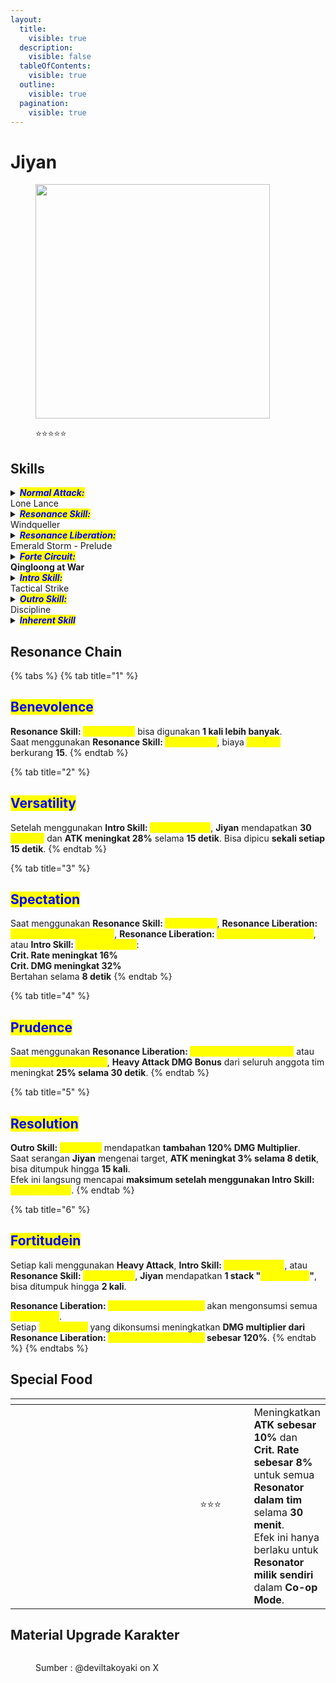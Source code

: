 ```yaml
---
layout:
  title:
    visible: true
  description:
    visible: false
  tableOfContents:
    visible: true
  outline:
    visible: true
  pagination:
    visible: true
---
```


# Jiyan

<figure><img src="https://wuthering.wiki/img/rolecard_1404.png" alt="" width="375"><figcaption><p><span data-gb-custom-inline data-tag="emoji" data-code="2b50">⭐</span><span data-gb-custom-inline data-tag="emoji" data-code="2b50">⭐</span><span data-gb-custom-inline data-tag="emoji" data-code="2b50">⭐</span><span data-gb-custom-inline data-tag="emoji" data-code="2b50">⭐</span><span data-gb-custom-inline data-tag="emoji" data-code="2b50">⭐</span></p></figcaption></figure>

## Skills

<details>

<summary><em><mark style="color:blue;"><strong>Normal Attack:</strong></mark></em><br>Lone Lance</summary>

<mark style="color:blue;">**Basic Attack**</mark>\
Melakukan hingga **5 serangan beruntun**, memberikan <img src="https://wuthering.wiki/img/element_4.png" alt="" data-size="line"> **Aero DMG**.

<mark style="color:blue;">**Heavy Attack: Windborne Strike**</mark>\
Tahan **Basic Attack** saat melakukan **Heavy Attack** untuk mengeluarkan <mark style="color:yellow;">**Windborne Strike**</mark> setelah **Heavy Attack** berakhir, memberikan <img src="https://wuthering.wiki/img/element_4.png" alt="" data-size="line"> **Aero DMG**.

<mark style="color:blue;">**Heavy Attack:**</mark> <mark style="color:blue;">**Abyssal Slash**</mark>\
Lepaskan **Basic Attack** saat melakukan **Heavy Attack** untuk mengeluarkan <mark style="color:yellow;">**Abyssal Slash**</mark> setelah **Heavy Attack** berakhir, memberikan <img src="https://wuthering.wiki/img/element_4.png" alt="" data-size="line"> **Aero DMG**.

<mark style="color:blue;">**Mid-air Attack**</mark>\
Mengonsumsi **Stamina** untuk melakukan **Plunging Attack** saat berada di udara, memberikan <img src="https://wuthering.wiki/img/element_4.png" alt="" data-size="line"> **Aero DMG**. Setelah **Plunging Attack**, gunakan **Basic Attack** untuk melakukan serangan lanjutan, memberikan <img src="https://wuthering.wiki/img/element_4.png" alt="" data-size="line"> **Aero DMG**.

<mark style="color:blue;">**Mid-Air Attack: Banner of Triumph**</mark>\
Setelah menggunakan **Heavy Attack:&#x20;**<mark style="color:yellow;">**Windborne Strike**</mark> atau **Resonance Skill:&#x20;**<mark style="color:yellow;">**Windqueller**</mark> di udara, **Jiyan** bisa melakukan **Mid-Air Attack**, memberikan <img src="https://wuthering.wiki/img/element_4.png" alt="" data-size="line"> **Aero DMG**.

<mark style="color:blue;">**Dodge Counter**</mark>\
Gunakan **Basic Attack** setelah berhasil **Dodge** untuk menyerang target, memberikan <img src="https://wuthering.wiki/img/element_4.png" alt="" data-size="line"> **Aero DMG**.

</details>

<details>

<summary><em><mark style="color:blue;"><strong>Resonance Skill:</strong></mark></em><br>Windqueller</summary>

Meluncur ke depan sejauh tertentu, memberikan <img src="https://wuthering.wiki/img/element_4.png" alt="" data-size="line"> **Aero DMG**.\
Bisa digunakan di udara.

</details>

<details>

<summary><em><mark style="color:blue;"><strong>Resonance Liberation:</strong></mark></em><br>Emerald Storm - Prelude</summary>

Setelah mengaktifkan **Emerald Storm -&#x20;**<mark style="color:yellow;">**Prelude**</mark>, **Jiyan** memasuki <mark style="color:yellow;">**Qingloong Mode**</mark>.

<mark style="color:blue;">**Qingloong Mode**</mark>\
Meningkatkan **resistensi terhadap interupsi**.\
**Basic Attack**, **Heavy Attack**, dan **Dodge Counter** digantikan dengan **Heavy Attack:&#x20;**<mark style="color:yellow;">**Lance of Qingloong**</mark>.

<mark style="color:blue;">**Heavy Attack: Lance of Qingloong**</mark>\
Melakukan hingga **3 serangan beruntun**, memberikan <img src="https://wuthering.wiki/img/element_4.png" alt="" data-size="line"> **Aero DMG**.\
Serangan ini dianggap sebagai **Heavy Attack DMG**.

</details>

<details>

<summary><em><mark style="color:blue;"><strong>Forte Circuit:</strong></mark></em><br><strong>Qingloong at War</strong></summary>

Saat menggunakan **Resonance Skill:&#x20;**<mark style="color:yellow;">**Windqueller**</mark>, jika **Jiyan** memiliki **30 atau lebih&#x20;**<mark style="color:yellow;">**Resolve**</mark>, ia akan mengonsumsi **30&#x20;**<mark style="color:yellow;">**Resolve**</mark> untuk meningkatkan **DMG** dari skill ini sebesar **20%**.\
Saat berada dalam <mark style="color:yellow;">**Qingloong Mode**</mark>, **DMG** dari <mark style="color:yellow;">**Windqueller**</mark> meningkat **20%** dan tidak lagi mengonsumsi <mark style="color:yellow;">**Resolve**</mark>.

<mark style="color:blue;">**Resonance Liberation: Emerald Storm - Finale**</mark>\
Saat menggunakan <mark style="color:yellow;">**Emerald Storm - Prelude**</mark>, jika **Jiyan** memiliki **30 atau lebih&#x20;**<mark style="color:yellow;">**Resolve**</mark>, ia akan mengonsumsi **30&#x20;**<mark style="color:yellow;">**Resolve**</mark> untuk mengaktifkan <mark style="color:yellow;">**Emerald Storm - Finale**</mark>, memberikan <img src="https://wuthering.wiki/img/element_4.png" alt="" data-size="line"> **Aero DMG**.\
Serangan ini dianggap sebagai **Heavy Attack DMG** dan bisa digunakan di udara pada ketinggian rendah.

<mark style="color:blue;">**Resolve**</mark>\
**Jiyan** dapat menyimpan hingga **60&#x20;**<mark style="color:yellow;">**Resolve**</mark>.\
<mark style="color:yellow;">**Resolve**</mark> diperoleh saat **Normal Attack:&#x20;**<mark style="color:yellow;">**Lone Lance**</mark> mengenai target.\
<mark style="color:yellow;">**Resolve**</mark> diperoleh saat **Intro Skill:&#x20;**<mark style="color:yellow;">**Tactical Strike**</mark> mengenai target.\
Jika **Jiyan** tidak mengenai target dalam **15 detik**, <mark style="color:yellow;">**Resolve**</mark> akan berkurang secara bertahap.

</details>

<details>

<summary><em><mark style="color:blue;"><strong>Intro Skill:</strong></mark></em><br>Tactical Strike</summary>

**Jiyan** menusuk target di udara, memberikan <img src="https://wuthering.wiki/img/element_4.png" alt="" data-size="line"> **Aero DMG**.

</details>

<details>

<summary><em><mark style="color:blue;"><strong>Outro Skill:</strong></mark></em><br>Discipline</summary>

Saat **Heavy Attack** **Resonator** berikutnya mengenai target, **Jiyan** akan memanggil tombak untuk melakukan **Coordinated Attack**, memberikan <img src="https://wuthering.wiki/img/element_4.png" alt="" data-size="line"> **Aero DMG**  sebesar **313.40% ATK** miliknya. Efek ini bertahan **8 detik** dan bisa dipicu setiap **1 detik**, hingga **2 kali**.

</details>

<details>

<summary><em><mark style="color:blue;"><strong>Inherent Skill</strong></mark></em></summary>

<mark style="color:blue;">**Heavenly Balance**</mark>\
Setelah menggunakan **Intro Skill:&#x20;**<mark style="color:yellow;">**Tactical Strike**</mark>, **ATK Jiyan** meningkat **10%** selama **15 detik**.

<mark style="color:blue;">**Tempest Taming**</mark>\
Saat serangan **Jiyan** mengenai target, **Crit DMG** meningkat **12%**.

</details>

## Resonance Chain

{% tabs %}
{% tab title="1" %}
## <mark style="color:blue;">Benevolence</mark>

**Resonance Skill:&#x20;**<mark style="color:yellow;">**Windqueller**</mark> bisa digunakan **1 kali lebih banyak**.\
Saat menggunakan **Resonance Skill:&#x20;**<mark style="color:yellow;">**Windqueller**</mark>, biaya <mark style="color:yellow;">**Resolve**</mark> berkurang **15**.
{% endtab %}

{% tab title="2" %}
## <mark style="color:blue;">Versatility</mark>

Setelah menggunakan **Intro Skill:&#x20;**<mark style="color:yellow;">**Tactical Strike**</mark>, **Jiyan** mendapatkan **30&#x20;**<mark style="color:yellow;">**Resolve**</mark> dan **ATK meningkat 28%** selama **15 detik**. Bisa dipicu **sekali setiap 15 detik**.
{% endtab %}

{% tab title="3" %}
## <mark style="color:blue;">**Spectation**</mark>

Saat menggunakan **Resonance Skill:&#x20;**<mark style="color:yellow;">**Windqueller**</mark>, **Resonance Liberation:&#x20;**<mark style="color:yellow;">**Emerald Storm - Prelude**</mark>, **Resonance Liberation:&#x20;**<mark style="color:yellow;">**Emerald Storm - Finale**</mark>, atau **Intro Skill:&#x20;**<mark style="color:yellow;">**Tactical Strike**</mark>:\
**Crit. Rate meningkat 16%**\
**Crit. DMG meningkat 32%**\
Bertahan selama **8 detik**
{% endtab %}

{% tab title="4" %}
## <mark style="color:blue;">Prudence</mark>

Saat menggunakan **Resonance Liberation:&#x20;**<mark style="color:yellow;">**Emerald Storm - Prelude**</mark> atau <mark style="color:yellow;">**Emerald Storm - Finale**</mark>, **Heavy Attack DMG Bonus** dari seluruh anggota tim meningkat **25% selama 30 detik**.
{% endtab %}

{% tab title="5" %}
## <mark style="color:blue;">**Resolution**</mark>

**Outro Skill:&#x20;**<mark style="color:yellow;">**Discipline**</mark> mendapatkan **tambahan 120% DMG Multiplier**.\
Saat serangan **Jiyan** mengenai target, **ATK meningkat 3% selama 8 detik**, bisa ditumpuk hingga **15 kali**.\
Efek ini langsung mencapai **maksimum setelah menggunakan Intro Skill:&#x20;**<mark style="color:yellow;">**Tactical Strike**</mark>.
{% endtab %}

{% tab title="6" %}
## <mark style="color:blue;">**Fortitude**</mark><mark style="color:blue;">in</mark>

Setiap kali menggunakan **Heavy Attack**, **Intro Skill:&#x20;**<mark style="color:yellow;">**Tactical Strike**</mark>, atau **Resonance Skill:&#x20;**<mark style="color:yellow;">**Windqueller**</mark>, **Jiyan** mendapatkan **1 stack "**_<mark style="color:yellow;">**Momentum**</mark>_**"**, bisa ditumpuk hingga **2 kali**.

**Resonance Liberation:&#x20;**<mark style="color:yellow;">**Emerald Storm - Finale**</mark> akan mengonsumsi semua _<mark style="color:yellow;">**Momentum**</mark>_.\
Setiap _<mark style="color:yellow;">**Momentum**</mark>_ yang dikonsumsi meningkatkan **DMG multiplier dari Resonance Liberation:&#x20;**<mark style="color:yellow;">**Emerald Storm - Finale**</mark>**&#x20;sebesar 120%**.
{% endtab %}
{% endtabs %}

## Special Food

<table data-header-hidden><thead><tr><th width="267"></th><th width="114" align="center"></th><th></th></tr></thead><tbody><tr><td><img src="https://wuthering.wiki/img/item_80001014.png" alt=""></td><td align="center"><span data-gb-custom-inline data-tag="emoji" data-code="2b50">⭐</span><span data-gb-custom-inline data-tag="emoji" data-code="2b50">⭐</span><span data-gb-custom-inline data-tag="emoji" data-code="2b50">⭐</span></td><td>Meningkatkan <strong>ATK sebesar 10%</strong> dan <strong>Crit. Rate sebesar 8%</strong> untuk semua <strong>Resonator dalam tim</strong> selama <strong>30 menit</strong>.<br>Efek ini hanya berlaku untuk <strong>Resonator milik sendiri</strong> dalam <strong>Co-op Mode</strong>.</td></tr></tbody></table>

## Material Upgrade Karakter

<figure><img src="https://i.postimg.cc/yxvbrhGV/Jiyan.png" alt=""><figcaption><p>Sumber :  @deviltakoyaki on X</p></figcaption></figure>

